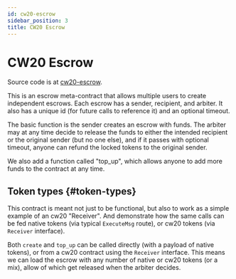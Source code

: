 ```yaml
---
id: cw20-escrow
sidebar_position: 3
title: CW20 Escrow
---
```


# CW20 Escrow

Source code is at [cw20-escrow](https://github.com/CosmWasm/cw-tokens/tree/main/contracts/cw20-escrow).


This is an escrow meta-contract that allows multiple users to create independent escrows. Each escrow has a sender,
recipient, and arbiter. It also has a unique id (for future calls to reference it)
and an optional timeout.

The basic function is the sender creates an escrow with funds. The arbiter may at any time decide to release the funds
to either the intended recipient or the original sender (but no one else), and if it passes with optional timeout,
anyone can refund the locked tokens to the original sender.

We also add a function called "top_up", which allows anyone to add more funds to the contract at any time.

## Token types {#token-types}

This contract is meant not just to be functional, but also to work as a simple example of an cw20 "Receiver". And
demonstrate how the same calls can be fed native tokens (via typical `ExecuteMsg` route), or cw20 tokens (via `Receiver`
interface).

Both `create` and `top_up` can be called directly (with a payload of native tokens), or from a cw20 contract using
the `Receiver` interface. This means we can load the escrow with any number of native or cw20 tokens (or a mix), allow of which get released when the arbiter decides.
